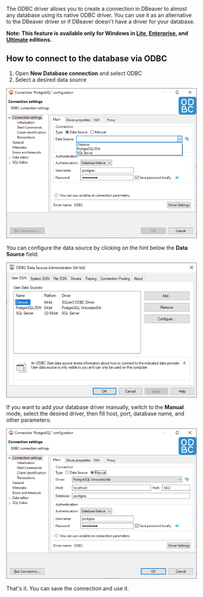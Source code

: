 The ODBC driver allows you to create a connection in DBeaver to almost any database using its native ODBC driver. You can use it as an alternative to the DBeaver driver or if DBeaver doesn't have a driver for your database.

**Note: This feature is available only for Windows in [Lite](Lite-Edition), [Enterprise](Enterprise-Edition), and [Ultimate](Ultimate-Edition) editions.**

## How to connect to the database via ODBC

1. Open **New Database connection** and select ODBC
2. Select a desired data source

![](images/odbc/odbc_1.png)

You can configure the data source by clicking on the hint below the **Data Source** field:

![](images/odbc/odbc_5.png)

If you want to add your database driver manually, switch to the  **Manual** mode, select the desired driver, then fill host, port, database name, and other parameters:

![](images/odbc/odbc_4.png)

That's it. You can save the connection and use it.
